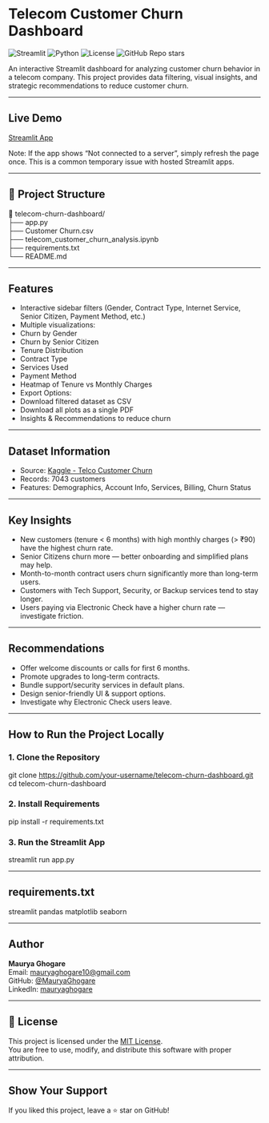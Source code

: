 #  Telecom Customer Churn Dashboard

![Streamlit](https://img.shields.io/badge/Streamlit-App-orange)
![Python](https://img.shields.io/badge/Python-3.9-blue)
![License](https://img.shields.io/badge/License-MIT-green)
![GitHub Repo stars](https://img.shields.io/github/stars/MauryaGhogare/Telecom-Customer-Churn-Analysis?style=social)


An interactive Streamlit dashboard for analyzing customer churn behavior in a telecom company. This project provides data filtering, visual insights, and strategic recommendations to reduce customer churn.

---

##  Live Demo

 [Streamlit App](https://telecom-customer-churn-analysis-ixqnny5ubzhc7wslpkcbqp.streamlit.app/)
 
 Note: If the app shows “Not connected to a server”, simply refresh the page once. This is a common temporary issue with hosted Streamlit apps.

---

## 📂 Project Structure

📁 telecom-churn-dashboard/  
├── app.py  
├── Customer Churn.csv  
├── telecom_customer_churn_analysis.ipynb  
├── requirements.txt  
└── README.md  

---

## Features

-  Interactive sidebar filters (Gender, Contract Type, Internet Service, Senior Citizen, Payment Method, etc.)
-  Multiple visualizations:
  - Churn by Gender
  - Churn by Senior Citizen
  - Tenure Distribution
  - Contract Type
  - Services Used
  - Payment Method
  - Heatmap of Tenure vs Monthly Charges
-  Export Options:
  - Download filtered dataset as CSV
  - Download all plots as a single PDF
-  Insights & Recommendations to reduce churn

---

## Dataset Information

- Source: [Kaggle - Telco Customer Churn](https://www.kaggle.com/blastchar/telco-customer-churn)
- Records: 7043 customers
- Features: Demographics, Account Info, Services, Billing, Churn Status

---

## Key Insights

- New customers (tenure < 6 months) with high monthly charges (> ₹90) have the highest churn rate.
- Senior Citizens churn more — better onboarding and simplified plans may help.
- Month-to-month contract users churn significantly more than long-term users.
- Customers with Tech Support, Security, or Backup services tend to stay longer.
- Users paying via Electronic Check have a higher churn rate — investigate friction.

---

## Recommendations

- Offer welcome discounts or calls for first 6 months.
- Promote upgrades to long-term contracts.
- Bundle support/security services in default plans.
- Design senior-friendly UI & support options.
- Investigate why Electronic Check users leave.

---

## How to Run the Project Locally

### 1. Clone the Repository
git clone https://github.com/your-username/telecom-churn-dashboard.git
cd telecom-churn-dashboard

### 2. Install Requirements
pip install -r requirements.txt

### 3. Run the Streamlit App
streamlit run app.py

---

## requirements.txt
streamlit
pandas
matplotlib
seaborn

---

## Author
**Maurya Ghogare**  
Email: [mauryaghogare10@gmail.com](mailto:mauryaghogare10@gmail.com)  
GitHub: [@MauryaGhogare](https://github.com/MauryaGhogare)  
LinkedIn: [mauryaghogare](https://www.linkedin.com/in/mauryaghogare)

---

## 📄 License

This project is licensed under the [MIT License](./LICENSE).  
You are free to use, modify, and distribute this software with proper attribution.

---

## Show Your Support
If you liked this project, leave a ⭐ star on GitHub!
